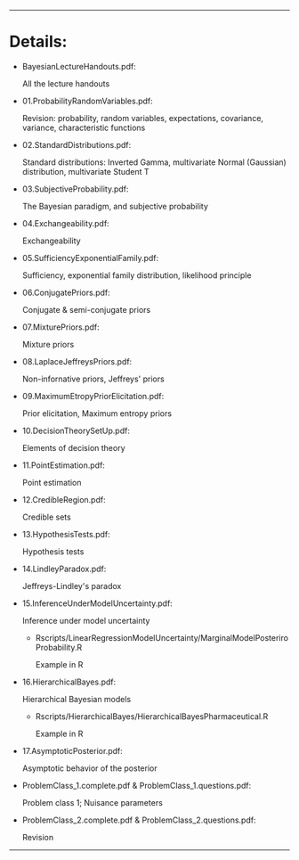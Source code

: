 

------------------------------------------------------------------------


Details:
========

-   BayesianLectureHandouts.pdf:

    All the lecture handouts

-   01.ProbabilityRandomVariables.pdf:

    Revision: probability, random variables, expectations, covariance, variance, characteristic functions
    
-   02.StandardDistributions.pdf:

    Standard distributions: Inverted Gamma, multivariate Normal (Gaussian) distribution, multivariate Student T
    
-   03.SubjectiveProbability.pdf:

    The Bayesian paradigm, and subjective probability

-   04.Exchangeability.pdf:

    Exchangeability
 
-   05.SufficiencyExponentialFamily.pdf:

    Sufficiency, exponential family distribution, likelihood principle

-   06.ConjugatePriors.pdf:

    Conjugate & semi-conjugate priors

-   07.MixturePriors.pdf:

    Mixture priors 

-   08.LaplaceJeffreysPriors.pdf:

    Non-infornative priors, Jeffreys' priors 

-   09.MaximumEtropyPriorElicitation.pdf:

    Prior elicitation, Maximum entropy priors

-   10.DecisionTheorySetUp.pdf:

    Elements of decision theory

-   11.PointEstimation.pdf:

    Point estimation

-   12.CredibleRegion.pdf:

    Credible sets 

-   13.HypothesisTests.pdf:

    Hypothesis tests 

-   14.LindleyParadox.pdf:

    Jeffreys-Lindley's paradox

-   15.InferenceUnderModelUncertainty.pdf:

    Inference under model uncertainty
    
    -   Rscripts/LinearRegressionModelUncertainty/MarginalModelPosteriroProbability.R
    
        Example in R

-   16.HierarchicalBayes.pdf:

    Hierarchical Bayesian models
    
    -   Rscripts/HierarchicalBayes/HierarchicalBayesPharmaceutical.R
    
        Example in R

-   17.AsymptoticPosterior.pdf:

    Asymptotic behavior of the posterior

-   ProblemClass_1.complete.pdf \& ProblemClass_1.questions.pdf:

    Problem class 1; Nuisance parameters

-   ProblemClass_2.complete.pdf \&  ProblemClass_2.questions.pdf:

    Revision

------------------------------------------------------------------------

